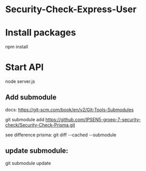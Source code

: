 # Security-Check-Express-User

# Install packages

npm install

# Start API

node server.js

## Add submodule

docs: https://git-scm.com/book/en/v2/Git-Tools-Submodules

git submodule add https://github.com/IPSEN5-groep-7-security-check/Security-Check-Prisma.git

see difference prisma: git diff --cached --submodule

## update submodule: 
git submodule update
